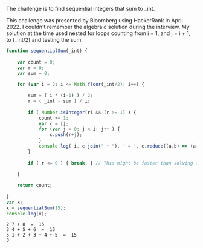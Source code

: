 The challenge is to find sequential integers that sum to _int.

This challenge was presented by Bloomberg using HackerRank in April 2022. I couldn't remember the algebraic solution during the interview. My solution at the time used nested for loops counting from i = 1, and j = i + 1, to (_int/2) and testing the sum.

```JavaScript
function sequentialSum(_int) {
	
	var count = 0;
	var r = 0;
	var sum = 0;
	
	for (var i = 2; i <= Math.floor(_int/2); i++) {

		sum = ( i * (i-1) ) / 2;
		r = ( _int - sum ) / i;
				
		if ( Number.isInteger(r) && (r >= 1) ) { 
			count += 1;
			var c = [];
			for (var j = 0; j < i; j++ ) {
				c.push(r+j);
			}
			console.log( i, c.join(" + "), ' = ', c.reduce((a,b) => (a+b)) );
		} 
		
		if ( r <= 0 ) { break; } // This might be faster than solving for x = 1
		
	}
	
	return count;
	
}
var x;
x = sequentialSum(15);
console.log(x);
```


```
2 7 + 8  =  15
3 4 + 5 + 6  =  15
5 1 + 2 + 3 + 4 + 5  =  15
3
```
